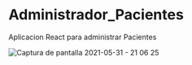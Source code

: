 # Administrador_Pacientes
Aplicacion React para administrar Pacientes

![Captura de pantalla 2021-05-31 - 21 06 25](https://user-images.githubusercontent.com/63797901/120250346-2a70a980-c254-11eb-9a46-ef8ee63c3adb.png)

